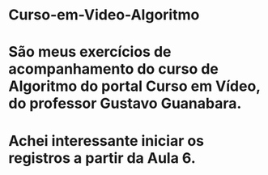 # Curso-em-Video-Algoritmo
# São meus exercícios de acompanhamento do curso de Algoritmo do portal Curso em Vídeo, do professor Gustavo Guanabara.
# Achei interessante iniciar os registros a partir da Aula 6.

